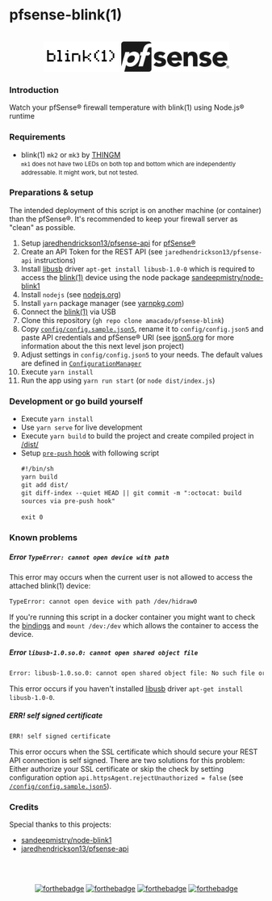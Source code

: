 # pfsense-blink(1)

<br />
<div align="center">
    <img src="/docs/images/blink1-logo.png" alt="blink(1)" height="60" />
    <img src="/docs/images/pfsense-logo.png" alt="pfSense®" height="60" />
</div>

### Introduction

Watch your pfSense® firewall temperature with blink(1) using Node.js® runtime

### Requirements

* blink(1) `mk2` or `mk3` by [THINGM](https://blink1.thingm.com/) <br />
  <small>`mk1` does not have two LEDs on both top and bottom which are independently addressable. It might work, but not tested.</small>

### Preparations & setup

The intended deployment of this script is on another machine (or container) than the pfSense®. It's recommended to keep your firewall server as "clean" as possible.

1. Setup [jaredhendrickson13/pfsense-api](https://github.com/jaredhendrickson13/pfsense-api) for [pfSense®](https://www.pfsense.org/)
2. Create an API Token for the REST API (see `jaredhendrickson13/pfsense-api` instructions)
3. Install [libusb](https://libusb.info/) driver `apt-get install libusb-1.0-0` which is required to access the [blink(1)](https://blink1.thingm.com/) device using the node package [sandeepmistry/node-blink1](https://github.com/sandeepmistry/node-blink1)
4. Install `nodejs` (see [nodejs.org](https://nodejs.org/en/))
4. Install `yarn` package manager (see [yarnpkg.com](https://classic.yarnpkg.com/en/))
4. Connect the [blink(1)](https://blink1.thingm.com/) via USB
5. Clone this repository (`gh repo clone amacado/pfsense-blink`)
7. Copy [`config/config.sample.json5`](/config/config.sample.json5), rename it to `config/config.json5` and paste API credentials and pfSense® URI (see [json5.org](https://json5.org/) for more information about the this next level json project)
8. Adjust settings in `config/config.json5` to your needs. The default values are defined in [`ConfigurationManager`](/src/helper/ConfigurationManager/index.ts)
9. Execute `yarn install`
10. Run the app using `yarn run start` (or `node dist/index.js`)

### Development or go build yourself

- Execute `yarn install`
- Use `yarn serve` for live development
- Execute `yarn build` to build the project and create compiled project in [/dist/](/dist/)
- Setup [`pre-push` hook](https://www.atlassian.com/git/tutorials/git-hooks) with following script
  ```shell
  #!/bin/sh
  yarn build
  git add dist/
  git diff-index --quiet HEAD || git commit -m ":octocat: build sources via pre-push hook"
  
  exit 0
  ```

### Known problems

##### Error `TypeError: cannot open device with path`

This error may occurs when the current user is not allowed to access the attached blink(1) device:

```bash
TypeError: cannot open device with path /dev/hidraw0
```

If you're running this script in a docker container you might want to check the [bindings](https://forums.balena.io/t/docker-container-cannot-access-dynamically-plugged-usb-devices/4277) and
`mount /dev:/dev` which allows the container to access the device.

##### Error `libusb-1.0.so.0: cannot open shared object file`

```bash
Error: libusb-1.0.so.0: cannot open shared object file: No such file or directory
```

This error occurs if you haven't installed [libusb](https://libusb.info/) driver `apt-get install libusb-1.0-0`.

##### ERR! self signed certificate
```bash
ERR! self signed certificate
```
This error occurs when the SSL certificate which should secure your REST API connection
is self signed. There are two solutions for this problem: Either authorize your SSL certificate
or skip the check by setting configuration option `api.httpsAgent.rejectUnauthorized = false` (see [`/config/config.sample.json5`](/config/config.sample.json5)).

### Credits

Special thanks to this projects:

* [sandeepmistry/node-blink1](https://github.com/sandeepmistry/node-blink1)
* [jaredhendrickson13/pfsense-api](https://github.com/jaredhendrickson13/pfsense-api)

<br /><br />
<div align="center">

[![forthebadge](https://forthebadge.com/images/badges/built-with-love.svg)](https://forthebadge.com)
[![forthebadge](https://forthebadge.com/images/badges/uses-badges.svg)](https://forthebadge.com)
[![forthebadge](https://forthebadge.com/images/badges/open-source.svg)](https://forthebadge.com)
[![forthebadge](https://forthebadge.com/images/badges/powered-by-black-magic.svg)](https://forthebadge.com)

</div>
